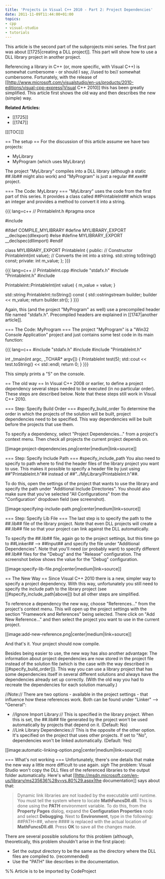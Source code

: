 ```yaml
---
title: 'Projects in Visual C++ 2010 - Part 2: Project Dependencies'
date: 2011-11-09T11:44:00+01:00
topics:
- cpp
- visual-studio
- tutorials
---
```


This article is the second part of the subprojects mini series. The first part was about [[1725|creating a DLL project]]. This part will show how to use a DLL library project in another project.

Referencing a library in C++ (or, more specific, with Visual C++) is somewhat cumbersome - or should I say, //used to be// somewhat cumbersome. Fortunately, with the release of [[http://www.microsoft.com/visualstudio/en-us/products/2010-editions/visual-cpp-express|Visual C++ 2010]] this has been greatly simplified. This article first shows the old way and then describes the new (simple) way.

**Related Articles:**
* [[1725]]
* [[1747]]

<!--more-->

[[[TOC]]]

== The setup ==
For the discussion of this article assume we have two projects:

 * MyLibrary
 * MyProgram (which uses MyLibrary)

The project "MyLibrary" compiles into a DLL library (although a static ##.lib## might also work) and "MyProgram" is just a regular ##.exe## project.

=== The Code: MyLibrary ===
"MyLibrary" uses the code from the first part of this series. It provides a class called ##PrintableInt## which wraps an integer and provides a method to convert it into a string.

{{{ lang=c++
// PrintableInt.h
#pragma once

#include <string>

#ifdef COMPILE_MYLIBRARY
  #define MYLIBRARY_EXPORT __declspec(dllexport)
#else
  #define MYLIBRARY_EXPORT __declspec(dllimport)
#endif

class MYLIBRARY_EXPORT PrintableInt {
public:
  // Constructor
  PrintableInt(int value);
  // Converts the int into a string.
  std::string toString() const;
private:
  int m_value;
};
}}}

{{{ lang=c++
// PrintableInt.cpp
#include "stdafx.h"
#include "PrintableInt.h"
#include <sstream>

PrintableInt::PrintableInt(int value) {
  m_value = value;
}

std::string PrintableInt::toString() const {
  std::ostringstream builder;
  builder << m_value;
  return builder.str();
}
}}}

Again, this (and the project "MyProgram" as well) use a precompiled header file named "stdafx.h". Precompiled headers are explained in [[1747|another article]].

=== The Code: MyProgram ===
The project "MyProgram" is a "Win32 Console Application" project and just contains some test code in its main function:

{{{ lang=c++
#include "stdafx.h"
#include <iostream>
#include "PrintableInt.h"

int _tmain(int argc, _TCHAR* argv[]) {
  PrintableInt test(5);
  std::cout << test.toString() << std::endl;
  return 0;
}
}}}

This simply prints a "5" on the console.

== The old way ==
In Visual C++ 2008 or earlier, to define a project dependency several steps needed to be executed (in no particular order). These steps are described below. Note that these steps still work in Visual C++ 2010.

=== Step: Specify Build Order === #specify_build_order
To determine the order in which the projects of the solution will be built, project dependencies need to be specified. This way dependencies will be built before the projects that use them.

To specify a dependency, select "Project Dependencies..." from a project's context menu. Then check all projects the current project depends on.

[[image:project-dependencies.png|center|medium|link=source]]

=== Step: Specify Include Path === #specify_include_path
You also need to specify to path where to find the header files of the library project you want to use. This makes it possible to specify a header file by just using ##"PrintableInt.h"## instead of ##"../MyLibrary/PrintableInt.h"##.

To do this, open the settings of the project that wants to use the library and specify the path under "Additional Include Directories". You should also make sure that you've selected "All Configurations" from the "Configuration" dropdown field (see screenshot).

[[image:specifying-include-path.png|center|medium|link=source]]

=== Step: Specify Lib File ===
The last step is to specify the path to the ##.lib## file of the library project. Note that even DLL projects will create a ##.lib## file so that your project can link against the DLL automatically.

To specify the ##.lib## file, again go to the project settings, but this time go to ##Linker## --> ##Input## and specify the file under "Additional Dependencies". Note that you'll need (or probably want) to specify different ##.lib## files for the "Debug" and the "Release" configuration. The screenshot below shows the value for the "Debug" configuration.

[[image:specify-lib-file.png|center|medium|link=source]]

== The New Way ==
Since Visual C++ 2010 there is a new, simpler way to specify a project dependency. With this way, unfortunately you still need to specify the include path to the library project (see [[#specify_include_path|above]]) but all other steps are simplified.

To reference a dependency the new way, choose "References..." from the project's context menu. This will open up the project settings with the section "Framework and References" being selected. There click on "Add New Reference..." and then select the project you want to use in the current project.

[[image:add-new-reference.png|center|medium|link=source]]

And that's it. Your project should now compile.

Besides being easier to use, the new way has also another advantage: The information about project dependencies are now stored in the project file instead of the solution file (which is the case with the way described in [[#specify_build_order]]). This way you can use a library project that has some dependencies itself in several different solutions and always have the dependencies already set up correctly. (With the old way you had to recreate the dependencies for each solution manually.)

//Note:// There are two options - available in the project settings - that influence how these references work. Both can be found under "Linker" --> "General":
 * //Ignore Import Library:// This is specified in the library project. When this is set, the ##.lib## file generated by the project won't be used automatically by projects that depend on it. (Default: No)
 * //Link Library Dependencies:// This is the opposite of the other option. It's specified on the project that uses other projects. If set to "No", dependencies won't be linked automatically. (Default: Yes)

[[image:automatic-linking-option.png|center|medium|link=source]]

=== What's not working ===
Unfortunately, there's one details that make the new way a little more difficult to use again. *sigh* The problem: Visual Studio won't copy the DLL files of the referenced libraries to the output folder automatically. Here's what [[http://msdn.microsoft.com/en-us/library/ms235636%28v=vs.80%29.aspx|the documentation]] says about that:

> Dynamic link libraries are not loaded by the executable until runtime. You must tell the system where to locate **MathFuncsDll.dll**. This is done using the **PATH** environment variable. To do this, from the **Property Pages** dialog, expand the **Configuration Properties** node and select **Debugging**. Next to **Environment**, type in the following: ##PATH=<path to MathFuncsDll.dll file>##, where ##<path to MathFuncsDll.dll file>## is replaced with the actual location of **MathFuncsDll.dll**. Press **OK** to save all the changes made.

There are several possible solutions for this problem (although, theoretically, this problem shouldn't arise in the first place):

 * Set the output directory to be the same as the directory where the DLL files are compiled to. (recommended)
 * Use the "PATH" like describes in the documentation.


%% Article is to be imported by CodeProject
<a href="http://www.codeproject.com/script/Articles/BlogFeedList.aspx?amid=274673" rel="tag" style="display:none">CodeProject</a>
